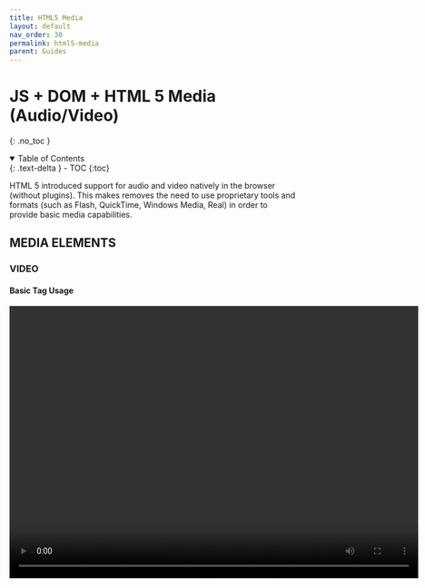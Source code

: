 ```yaml
---
title: HTML5 Media
layout: default
nav_order: 30
permalink: html5-media
parent: Guides
---
```


# JS + DOM + HTML 5 Media (Audio/Video)
{: .no_toc }

<details open markdown="block">
  <summary>
    Table of Contents
  </summary>
  {: .text-delta }
- TOC
{:toc}
</details>

HTML 5 introduced support for audio and video natively in the browser (without plugins). This makes removes the need to use proprietary tools and formats (such as Flash, QuickTime, Windows Media, Real) in order to provide basic media capabilities.


## MEDIA ELEMENTS

### VIDEO

#### Basic Tag Usage

<video width="720" height="480" src="video.mp4" controls />

Example: [Video Basics](https://itp.nyu.edu/~sve204/dwd_spring2018/video_basics.html)  
Reference: [w3schools.com – HTML5 Video](http://www.w3schools.com/html/html5_video.asp)  
Browser Support: [Can I use… Video element](http://caniuse.com/#feat=video)

#### Formats/Codecs

MPEG-4/H.264: [http://caniuse.com/#feat=mpeg4](http://caniuse.com/#feat=mpeg4)  
WebM/VP8: [http://caniuse.com/#feat=webm](http://caniuse.com/#feat=webm) | [http://www.webmproject.org/](http://www.webmproject.org/)  
Ogg/Theora: [http://caniuse.com/#feat=ogv](http://caniuse.com/#feat=ogv) | [http://www.theora.org/](http://www.theora.org/) Tools: [Miro Video Converter](http://www.mirovideoconverter.com/)

#### Supporting Multiple Formats

<video width="720" height="480" controls>
	<source src="video.mp4" type="video/mp4">
	<source src="video.ogg" type="video/ogg">
	Your browser does not support the video tag.
</video>

Attributes: autoplay, controls, height, width, loop, muted, poster, preload, src

Example: [Multiple Formats](https://itp.nyu.edu/~sve204/dwd_spring2018/video_basics_multi.html)

### AUDIO

#### Basic Tag Usage

<audio controls src="audio.mp3" />

Reference: [w3schools.com – HTML audio Tag](http://www.w3schools.com/tags/tag_audio.asp)  
Browser Support: [Can I use… Audio element](http://caniuse.com/#feat=audio)  
Formats/Codecs: MP3, Ogg Vorbis, WAV

#### Supporting Multiple Formats

<audio controls>
	<source src="audio.ogg" type="audio/ogg">
	<source src="audio.mp3" type="audio/mpeg">
	Your browser does not support the audio tag.
</audio>

Attributes: autoplay, controls, loop, preload, src

### JAVASCRIPT

Of course, there are a lot of features and functionality available via JavaScript.

Overview: [w3schools.com – HTML Audio/Video DOM Reference](http://www.w3schools.com/tags/ref_av_dom.asp)

<html>
        <head>
                <title>Video JavaScript</title>
        </head>
        <body>
<!-- Add an “id” to the video tag so that we can access it easily in JavaScript -->
                <video width="720" height="480" controls id="thevideo">
                        <source src="video.webm" type="video/webm">
                        <source src="video.mp4" type="video/mp4">
                        <source src="video.ogg" type="video/ogg">
                        Your browser does not support the video tag.
                </video>
<!-- When this button is clicked, call the doSomething function -->
                <button onClick="doSomething()">Do Something here</button>
                <script type="text/javascript">
                        // Get Access to the Video Object
                        var theVideoObject = document.getElementById("thevideo");
                        // Alert, just to make sure it isn’t null
                        alert(theVideoObject);
                        
						// Called by the Do Something button
                        function doSomething() {
                                // Change the width
                                theVideoObject.width = theVideoObject.width/2;
                                if (theVideoObject.paused) {
                                // If the video is paused, call play
                                        theVideoObject.play();
                                } else {
                                        // Otherwise, pause it
                                        theVideoObject.pause();
                                }                
                        }
                </script>
        </body>
</html>

Example: [Video JavaScript Example](https://itp.nyu.edu/~sve204/dwd_spring2018/video_javascript.html)

More Information: [HTML5 Rocks – Multimedia](http://www.html5rocks.com/en/features/multimedia)

